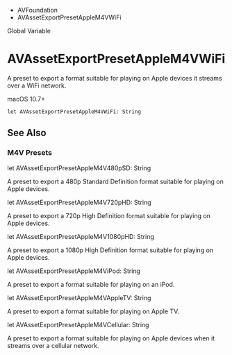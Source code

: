 

- AVFoundation
-  AVAssetExportPresetAppleM4VWiFi 

Global Variable

# AVAssetExportPresetAppleM4VWiFi

A preset to export a format suitable for playing on Apple devices it streams over a WiFi network.

macOS 10.7+

``` source
let AVAssetExportPresetAppleM4VWiFi: String
```

## See Also

### M4V Presets

let AVAssetExportPresetAppleM4V480pSD: String

A preset to export a 480p Standard Definition format suitable for playing on Apple devices.

let AVAssetExportPresetAppleM4V720pHD: String

A preset to export a 720p High Definition format suitable for playing on Apple devices.

let AVAssetExportPresetAppleM4V1080pHD: String

A preset to export a 1080p High Definition format suitable for playing on Apple devices.

let AVAssetExportPresetAppleM4ViPod: String

A preset to export a format suitable for playing on an iPod.

let AVAssetExportPresetAppleM4VAppleTV: String

A preset to export a format suitable for playing on Apple TV.

let AVAssetExportPresetAppleM4VCellular: String

A preset to export a format suitable for playing on Apple devices when it streams over a cellular network.

